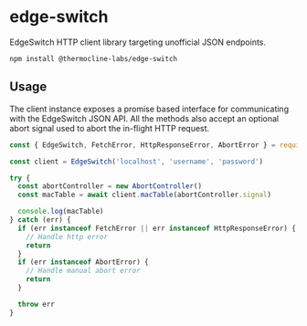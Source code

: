 # edge-switch

EdgeSwitch HTTP client library targeting unofficial JSON endpoints.

    npm install @thermocline-labs/edge-switch

## Usage

The client instance exposes a promise based interface for communicating with the EdgeSwitch JSON API. All the methods also accept an optional abort signal used to abort the in-flight HTTP request.

```js
const { EdgeSwitch, FetchError, HttpResponseError, AbortError } = require('@thermocline-labs/edge-switch')

const client = EdgeSwitch('localhost', 'username', 'password')

try {
  const abortController = new AbortController()
  const macTable = await client.macTable(abortController.signal)

  console.log(macTable)
} catch (err) {
  if (err instanceof FetchError || err instanceof HttpResponseError) {
    // Handle http error
    return
  }
  if (err instanceof AbortError) {
    // Handle manual abort error
    return
  }

  throw err
}
```
